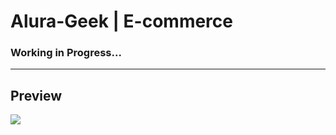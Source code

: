 # Alura-Geek | E-commerce
 
### Working in Progress...
 
 ---

## Preview


![](https://i.imgur.com/Yqh3q6U.png)